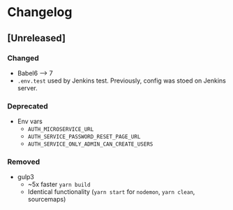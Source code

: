 # Changelog

## [Unreleased]

### Changed
- Babel6 --> 7
- `.env.test` used by Jenkins test. Previously, config was stoed on Jenkins server.

### Deprecated
- Env vars 
  * `AUTH_MICROSERVICE_URL`
  * `AUTH_SERVICE_PASSWORD_RESET_PAGE_URL`
  * `AUTH_SERVICE_ONLY_ADMIN_CAN_CREATE_USERS`

### Removed
- gulp3
  * ~5x faster `yarn build` 
  * Identical functionality (`yarn start` for `nodemon`, `yarn clean`, sourcemaps)
